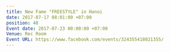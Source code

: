 ```yaml
---
title: New Fame "FREESTYLE" in Hanoi
date: 2017-07-17 08:01:00 +07:00
position: 48
Event date: 2017-07-23 00:00:00 +07:00
Venue: Rec Room
Event URL: https://www.facebook.com/events/324355418021355/
---
```


